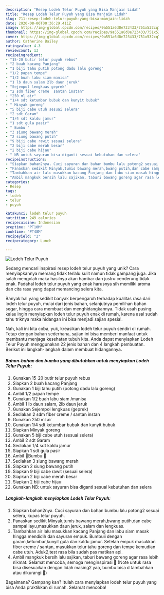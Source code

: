 ```yaml
---
description: "Resep Lodeh Telur Puyuh yang Bisa Manjain Lidah"
title: "Resep Lodeh Telur Puyuh yang Bisa Manjain Lidah"
slug: 711-resep-lodeh-telur-puyuh-yang-bisa-manjain-lidah
date: 2020-08-06T00:36:29.411Z
image: https://img-global.cpcdn.com/recipes/9a551a6d0e723433/751x532cq70/lodeh-telur-puyuh-foto-resep-utama.jpg
thumbnail: https://img-global.cpcdn.com/recipes/9a551a6d0e723433/751x532cq70/lodeh-telur-puyuh-foto-resep-utama.jpg
cover: https://img-global.cpcdn.com/recipes/9a551a6d0e723433/751x532cq70/lodeh-telur-puyuh-foto-resep-utama.jpg
author: Catherine Bailey
ratingvalue: 4.3
reviewcount: 13
recipeingredient:
- "15-20 butir telur puyuh rebus"
- "2 buah kacang Panjang"
- "1 biji tahu putih potong dadu lalu goreng"
- "1/2 papan tempe"
- "1/2 buah labu siam manisa"
- "1 lb daun salam 2lb daun jeruk"
- "Sejempol lengkuas geprek"
- "2 sdm fiber creme  santan instan"
- "250 ml air"
- "1/4 sdt ketumbar bubuk dan kunyit bubuk"
- " Minyak goreng"
- "5 biji cabe utuh sesuai selera"
- "2 sdt Garam"
- "1/4 sdt kaldu jamur"
- "1 sdt gula pasir"
- " Bumbu "
- "3 siung bawang merah"
- "2 siung bawang putih"
- "9 biji cabe rawit sesuai selera"
- "2 biji cabe merah besar"
- "2 biji cabe hijau"
- " NB untuk sayuran bisa diganti sesuai kebutuhan dan selera"
recipeinstructions:
- "Siapkan bahan2nya. Cuci sayuran dan bahan bumbu lalu potong2 sesuai selera, kupas telur puyuh."
- "Panaskan sedikit Minyak,tumis bawang merah,bwang putih,dan cabe sampai layu,masukkan daun jeruk, salam dan lengkuas."
- "Tambahkan air lalu masukkan kacang Panjang dan labu siam masak hingga mendidih dan sayuran empuk. Bumbuii dengan garam,ketumbar,kunyit gula dan kaldu jamur. Setelah empuk masukkan fiber creme / santan, masukkan telur tahu goreng dan tempe kemudian cabe utuh. Aduk2,test rasa bila sudah pas matikan api."
- "Ambil mangkuk bersih lalu sajikan, taburi bawang goreng agar rasa lebih nikmat. Selamat mencoba, semoga menginspirasi 🌷 (Note untuk rasa bisa disesuaikan dengan lidah masing2 yaa, bumbu bisa d tambahkan atau dikurangi 🥰)"
categories:
- Resep
tags:
- lodeh
- telur
- puyuh

katakunci: lodeh telur puyuh 
nutrition: 249 calories
recipecuisine: Indonesian
preptime: "PT10M"
cooktime: "PT48M"
recipeyield: "2"
recipecategory: Lunch

---
```



![Lodeh Telur Puyuh](https://img-global.cpcdn.com/recipes/9a551a6d0e723433/751x532cq70/lodeh-telur-puyuh-foto-resep-utama.jpg)

Sedang mencari inspirasi resep lodeh telur puyuh yang unik? Cara menyiapkannya memang tidak terlalu sulit namun tidak gampang juga. Jika salah mengolah maka hasilnya akan hambar dan justru cenderung tidak enak. Padahal lodeh telur puyuh yang enak harusnya sih memiliki aroma dan cita rasa yang dapat memancing selera kita.

Banyak hal yang sedikit banyak berpengaruh terhadap kualitas rasa dari lodeh telur puyuh, mulai dari jenis bahan, selanjutnya pemilihan bahan segar, hingga cara membuat dan menghidangkannya. Tidak usah pusing kalau ingin menyiapkan lodeh telur puyuh enak di rumah, karena asal sudah tahu triknya maka hidangan ini bisa menjadi sajian spesial.




Nah, kali ini kita coba, yuk, kreasikan lodeh telur puyuh sendiri di rumah. Tetap dengan bahan sederhana, sajian ini bisa memberi manfaat untuk membantu menjaga kesehatan tubuh kita. Anda dapat menyiapkan Lodeh Telur Puyuh menggunakan 22 jenis bahan dan 4 langkah pembuatan. Berikut ini langkah-langkah dalam membuat hidangannya.

<!--inarticleads1-->

##### Bahan-bahan dan bumbu yang dibutuhkan untuk menyiapkan Lodeh Telur Puyuh:

1. Gunakan 15-20 butir telur puyuh rebus
1. Siapkan 2 buah kacang Panjang
1. Gunakan 1 biji tahu putih (potong dadu lalu goreng)
1. Ambil 1/2 papan tempe
1. Gunakan 1/2 buah labu siam /manisa
1. Ambil 1 lb daun salam, 2lb daun jeruk
1. Gunakan Sejempol lengkuas (geprek)
1. Sediakan 2 sdm fiber creme / santan instan
1. Gunakan 250 ml air
1. Gunakan 1/4 sdt ketumbar bubuk dan kunyit bubuk
1. Siapkan  Minyak goreng
1. Gunakan 5 biji cabe utuh (sesuai selera)
1. Ambil 2 sdt Garam
1. Sediakan 1/4 sdt kaldu jamur
1. Siapkan 1 sdt gula pasir
1. Ambil  🧅Bumbu 🧅
1. Sediakan 3 siung bawang merah
1. Siapkan 2 siung bawang putih
1. Siapkan 9 biji cabe rawit (sesuai selera)
1. Siapkan 2 biji cabe merah besar
1. Siapkan 2 biji cabe hijau
1. Gunakan  NB: untuk sayuran bisa diganti sesuai kebutuhan dan selera




<!--inarticleads2-->

##### Langkah-langkah menyiapkan Lodeh Telur Puyuh:

1. Siapkan bahan2nya. Cuci sayuran dan bahan bumbu lalu potong2 sesuai selera, kupas telur puyuh.
1. Panaskan sedikit Minyak,tumis bawang merah,bwang putih,dan cabe sampai layu,masukkan daun jeruk, salam dan lengkuas.
1. Tambahkan air lalu masukkan kacang Panjang dan labu siam masak hingga mendidih dan sayuran empuk. Bumbuii dengan garam,ketumbar,kunyit gula dan kaldu jamur. Setelah empuk masukkan fiber creme / santan, masukkan telur tahu goreng dan tempe kemudian cabe utuh. Aduk2,test rasa bila sudah pas matikan api.
1. Ambil mangkuk bersih lalu sajikan, taburi bawang goreng agar rasa lebih nikmat. Selamat mencoba, semoga menginspirasi 🌷 (Note untuk rasa bisa disesuaikan dengan lidah masing2 yaa, bumbu bisa d tambahkan atau dikurangi 🥰)




Bagaimana? Gampang kan? Itulah cara menyiapkan lodeh telur puyuh yang bisa Anda praktikkan di rumah. Selamat mencoba!
